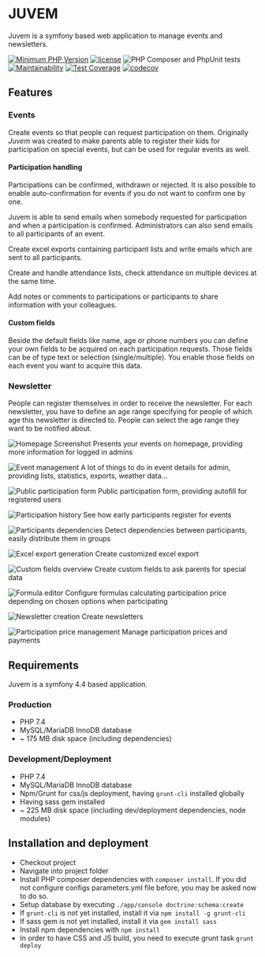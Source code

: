 # JUVEM
Juvem is a symfony based web application to manage events and newsletters.

[![Minimum PHP Version](https://img.shields.io/badge/php-%3E%3D%207.4-8892BF.svg?style=flat-square)](https://php.net/) [![license](https://img.shields.io/github/license/mashape/apistatus.svg?style=flat-square)]()
![PHP Composer and PhpUnit tests](https://github.com/theoboldt/juvem/workflows/PHP%20Composer%20and%20PhpUnit%20tests/badge.svg)
[![Maintainability](https://api.codeclimate.com/v1/badges/a41bc804ab7172d930ce/maintainability)](https://codeclimate.com/github/theoboldt/juvem/maintainability)
[![Test Coverage](https://api.codeclimate.com/v1/badges/a41bc804ab7172d930ce/test_coverage)](https://codeclimate.com/github/theoboldt/juvem/test_coverage)
[![codecov](https://codecov.io/gh/theoboldt/juvem/branch/master/graph/badge.svg)](https://codecov.io/gh/theoboldt/juvem)

## Features

### Events
Create events so that people can request participation on them. Originally *Juvem* was created to make parents able to register their kids for participation on special events, but can be used for regular events as well.

#### Participation handling
Participations can be confirmed, withdrawn or rejected. It is also possible to enable auto-confirmation for events if you do not want to confirm one by one.

Juvem is able to send emails when somebody requested for participation and when a participation is confirmed. Administrators can also send emails to all participants of an event.

Create excel exports containing participant lists and write emails which are sent to all participants.

Create and handle attendance lists, check attendance on multiple devices at the same time.

Add notes or comments to participations or participants to share information with your colleagues.

#### Custom fields
Beside the default fields like name, age or phone numbers you can define your own fields to be acquired on each participation requests. Those fields can be of type text or selection (single/multiple). You enable those fields on each event you want to acquire this data.

### Newsletter
People can register themselves in order to receive the newsletter. For each newsletter, you have to define an age range specifying for people of which age this newsletter is directed to. People can select the age range they want to be notified about.

![Homepage Screenshot](app/assets/screenshots/homepage.png)
Presents your events on homepage, providing more information for logged in admins

![Event management](app/assets/screenshots/event_admin_detail.png)
A lot of things to do in event details for admin, providing lists, statistics, exports, weather data...

![Public participation form](app/assets/screenshots/event_public_participation.png)
Public participation form, providing autofill for registered users

![Participation history](app/assets/screenshots/event_admin_statistics.png)
See how early participants register for events

![Participants dependencies](app/assets/screenshots/event_admin_graph.png)
Detect dependencies between participants, easily distribute them in groups

![Excel export generation](app/assets/screenshots/event_admin_export.png)
Create customized excel export 

![Custom fields overview](app/assets/screenshots/formula_overview.png)
Create custom fields to ask parents for special data

![Formula editor](app/assets/screenshots/formula_editor.png)
Configure formulas calculating participation price depending on chosen options when participating

![Newsletter creation](app/assets/screenshots/newsletter.png)
Create newsletters

![Participation price management](app/assets/screenshots/participant_price.png)
Manage participation prices and payments

## Requirements
Juvem is a symfony 4.4 based application.

### Production
* PHP 7.4
* MySQL/MariaDB InnoDB database
* ~ 175 MB disk space (including dependencies)

### Development/Deployment
* PHP 7.4
* MySQL/MariaDB InnoDB database
* Npm/Grunt for css/js deployment, having `grunt-cli` installed globally
* Having sass gem installed
* ~ 225 MB disk space (including dev/deployment dependencies, node modules)

## Installation and deployment
* Checkout project
* Navigate into project folder
* Install PHP composer dependencies with `composer install`. If you did not configure configs parameters.yml file before, you may be asked now to do so.
* Setup database by executing `./app/console doctrine:schema:create`
* If `grunt-cli` is not yet installed, install it via `npm install -g grunt-cli`
* If sass gem is not yet installed, install it via `gem install sass`
* Install npm dependencies with `npm install`
* In order to have CSS and JS build, you need to execute grunt task `grunt deploy`

